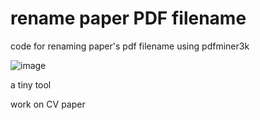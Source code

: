 # rename paper PDF filename
code for renaming paper's pdf filename using pdfminer3k

![image](https://github.com/EpicWatermelon/rename_paper_title/blob/master/result.jpg)

a tiny tool

work on CV paper
